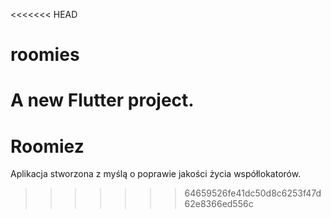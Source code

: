 <<<<<<< HEAD
# roomies

A new Flutter project.
=======
# Roomiez
Aplikacja stworzona z myślą o poprawie jakości życia współlokatorów.
>>>>>>> 64659526fe41dc50d8c6253f47d62e8366ed556c
